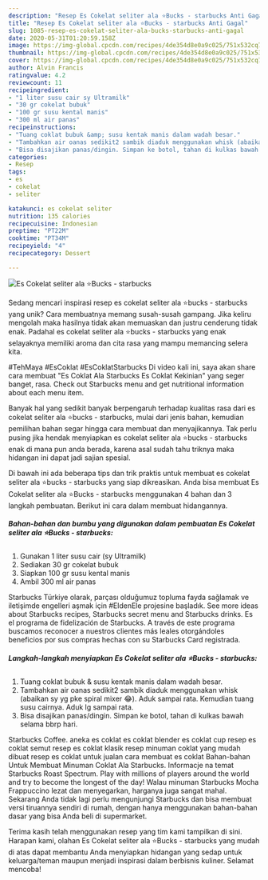 ```yaml
---
description: "Resep Es Cokelat seliter ala ⭐️Bucks - starbucks Anti Gagal"
title: "Resep Es Cokelat seliter ala ⭐️Bucks - starbucks Anti Gagal"
slug: 1085-resep-es-cokelat-seliter-ala-bucks-starbucks-anti-gagal
date: 2020-05-31T01:20:59.158Z
image: https://img-global.cpcdn.com/recipes/4de354d8e0a9c025/751x532cq70/es-cokelat-seliter-ala-⭐️bucks-starbucks-foto-resep-utama.jpg
thumbnail: https://img-global.cpcdn.com/recipes/4de354d8e0a9c025/751x532cq70/es-cokelat-seliter-ala-⭐️bucks-starbucks-foto-resep-utama.jpg
cover: https://img-global.cpcdn.com/recipes/4de354d8e0a9c025/751x532cq70/es-cokelat-seliter-ala-⭐️bucks-starbucks-foto-resep-utama.jpg
author: Alvin Francis
ratingvalue: 4.2
reviewcount: 11
recipeingredient:
- "1 liter susu cair sy Ultramilk"
- "30 gr cokelat bubuk"
- "100 gr susu kental manis"
- "300 ml air panas"
recipeinstructions:
- "Tuang coklat bubuk &amp; susu kentak manis dalam wadah besar."
- "Tambahkan air oanas sedikit2 sambik diaduk menggunakan whisk (abaikan sy yg pke spiral mixer 😂). Aduk sampai rata. Kemudian tuang susu cairnya. Aduk lg sampai rata."
- "Bisa disajikan panas/dingin. Simpan ke botol, tahan di kulkas bawah selama bbrp hari."
categories:
- Resep
tags:
- es
- cokelat
- seliter

katakunci: es cokelat seliter 
nutrition: 135 calories
recipecuisine: Indonesian
preptime: "PT22M"
cooktime: "PT34M"
recipeyield: "4"
recipecategory: Dessert

---
```



![Es Cokelat seliter ala ⭐️Bucks - starbucks](https://img-global.cpcdn.com/recipes/4de354d8e0a9c025/751x532cq70/es-cokelat-seliter-ala-⭐️bucks-starbucks-foto-resep-utama.jpg)

Sedang mencari inspirasi resep es cokelat seliter ala ⭐️bucks - starbucks yang unik? Cara membuatnya memang susah-susah gampang. Jika keliru mengolah maka hasilnya tidak akan memuaskan dan justru cenderung tidak enak. Padahal es cokelat seliter ala ⭐️bucks - starbucks yang enak selayaknya memiliki aroma dan cita rasa yang mampu memancing selera kita.

#TehMaya #EsCoklat #EsCoklatStarbucks Di video kali ini, saya akan share cara membuat &#34;Es Coklat Ala Starbucks Es Coklat Kekinian&#34; yang seger banget, rasa. Check out Starbucks menu and get nutritional information about each menu item.

Banyak hal yang sedikit banyak berpengaruh terhadap kualitas rasa dari es cokelat seliter ala ⭐️bucks - starbucks, mulai dari jenis bahan, kemudian pemilihan bahan segar hingga cara membuat dan menyajikannya. Tak perlu pusing jika hendak menyiapkan es cokelat seliter ala ⭐️bucks - starbucks enak di mana pun anda berada, karena asal sudah tahu triknya maka hidangan ini dapat jadi sajian spesial.


Di bawah ini ada beberapa tips dan trik praktis untuk membuat es cokelat seliter ala ⭐️bucks - starbucks yang siap dikreasikan. Anda bisa membuat Es Cokelat seliter ala ⭐️Bucks - starbucks menggunakan 4 bahan dan 3 langkah pembuatan. Berikut ini cara dalam membuat hidangannya.

<!--inarticleads1-->

##### Bahan-bahan dan bumbu yang digunakan dalam pembuatan Es Cokelat seliter ala ⭐️Bucks - starbucks:

1. Gunakan 1 liter susu cair (sy Ultramilk)
1. Sediakan 30 gr cokelat bubuk
1. Siapkan 100 gr susu kental manis
1. Ambil 300 ml air panas


Starbucks Türkiye olarak, parçası olduğumuz topluma fayda sağlamak ve iletişimde engelleri aşmak için #EldenEle projesine başladık. See more ideas about Starbucks recipes, Starbucks secret menu and Starbucks drinks. Es el programa de fidelización de Starbucks. A través de este programa buscamos reconocer a nuestros clientes más leales otorgándoles beneficios por sus compras hechas con su Starbucks Card registrada. 

<!--inarticleads2-->

##### Langkah-langkah menyiapkan Es Cokelat seliter ala ⭐️Bucks - starbucks:

1. Tuang coklat bubuk &amp; susu kentak manis dalam wadah besar.
1. Tambahkan air oanas sedikit2 sambik diaduk menggunakan whisk (abaikan sy yg pke spiral mixer 😂). Aduk sampai rata. Kemudian tuang susu cairnya. Aduk lg sampai rata.
1. Bisa disajikan panas/dingin. Simpan ke botol, tahan di kulkas bawah selama bbrp hari.


Starbucks Coffee. aneka es coklat es coklat blender es coklat cup resep es coklat semut resep es coklat klasik resep minuman coklat yang mudah dibuat resep es coklat untuk jualan cara membuat es coklat Bahan-bahan Untuk Membuat Minuman Coklat Ala Starbucks. Informacje na temat Starbucks Roast Spectrum. Play with millions of players around the world and try to become the longest of the day! Walau minuman Starbucks Mocha Frappuccino lezat dan menyegarkan, harganya juga sangat mahal. Sekarang Anda tidak lagi perlu mengunjungi Starbucks dan bisa membuat versi tiruannya sendiri di rumah, dengan hanya menggunakan bahan-bahan dasar yang bisa Anda beli di supermarket. 

Terima kasih telah menggunakan resep yang tim kami tampilkan di sini. Harapan kami, olahan Es Cokelat seliter ala ⭐️Bucks - starbucks yang mudah di atas dapat membantu Anda menyiapkan hidangan yang sedap untuk keluarga/teman maupun menjadi inspirasi dalam berbisnis kuliner. Selamat mencoba!
